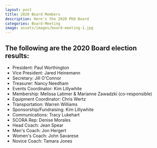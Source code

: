 ```yaml
---
layout: post
title: 2020 Board Members
description: Here's the 2020 PKO Board
categories: Board-Meeting
image: assets/images/board-meeting-1.jpg
---
```

 

The following are the 2020 Board election results:
-----------------------------
- President:   Paul Worthington
- Vice President:  Jared Heinemann
- Secretary:  Jill O'Connor
- Treasurer:  Nancy Needham
- Events Coordinator:   Kim Lillywhite
- Membership:  Melissa Latimer & Marianne Zawadzki (co-responsible)
- Equipment Coordinator:   Chris Wertz
- Transportation:   Warren Williams
- Sponsorship/Fundraising:  Kim Lillywhite
- Communications:   Tracy Lukehart
- SCORA Rep:   Denise Morales
- Head Coach:   Jean Spear
- Men's Coach:  Jon Hergert
- Women's Coach:  John Savarese
- Novice Coach:  Tamara Jones

